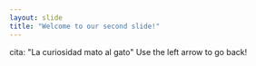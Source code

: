 ```yaml
---
layout: slide
title: "Welcome to our second slide!"
---
```

cita: "La curiosidad mato al gato"
Use the left arrow to go back!
